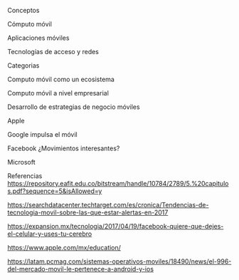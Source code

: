 Conceptos 

Cómputo móvil 


Aplicaciones móviles

Tecnologías de acceso y redes


Categorias

Computo móvil como un ecosistema

Computo móvil a nivel empresarial

Desarrollo de estrategias de negocio móviles

Apple

Google impulsa el móvil

Facebook ¿Movimientos interesantes?

Microsoft



Referencias
https://repository.eafit.edu.co/bitstream/handle/10784/2789/5.%20capitulos.pdf?sequence=5&isAllowed=y

https://searchdatacenter.techtarget.com/es/cronica/Tendencias-de-tecnologia-movil-sobre-las-que-estar-alertas-en-2017

https://expansion.mx/tecnologia/2017/04/19/facebook-quiere-que-dejes-el-celular-y-uses-tu-cerebro

https://www.apple.com/mx/education/

https://latam.pcmag.com/sistemas-operativos-moviles/18490/news/el-996-del-mercado-movil-le-pertenece-a-android-y-ios

